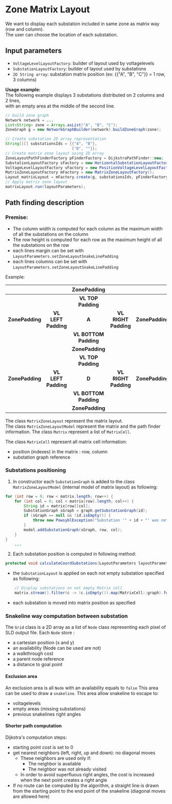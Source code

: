 # Zone Matrix Layout

We want to display each substation included in same zone as matrix way (row and column).<BR>
The user can choose the location of each substation.

## Input parameters

- `VoltageLevelLayoutFactory`: builder of  layout used by voltagelevels<br>
- `SubstationLayoutFactory`: builder of layout used by substations<br>
- `2D String array`: substation matrix position (ex: {{"A", "B", "C"}} = 1 row, 3 columns)<br>

**Usage example:**<BR>
The following example displays 3 substations distributed on 2 columns and 2 lines,<BR>
with an empty area at the middle of the second line.
```java
// build zone graph
Network network = ...
List<String> zone = Arrays.asList("A", "B", "C");
ZoneGraph g = new NetworkGraphBuilder(network).buildZoneGraph(zone);

// Create substation 2D array representation
String[][] substationsIds = {{"A", "B"},
                             {"D", ""}};
// Create matrix zone layout using 2D array
ZoneLayoutPathFinderFactory pFinderFactory = DijkstraPathFinder::new;
SubstationLayoutFactory sFactory = new HorizontalSubstationLayoutFactory();
VoltageLevelLayoutFactory vFactory = new PositionVoltageLevelLayoutFactory();
MatrixZoneLayoutFactory mFactory = new MatrixZoneLayoutFactory();
Layout matrixLayout = mFactory.create(g, substationsIds, pFinderFactory, sFactory, vFactory);
// Apply matrix zone layout
matrixLayout.run(layoutParameters);
```

## Path finding description

### Premise:
- The column width is computed for each column as the maximum width of all the substations on the column
- The row height is computed for each row as the maximum height of all the substations on the row
- each lines margin can be set with `LayoutParameters.setZoneLayoutSnakeLinePadding`
- each lines columns can be set with `LayoutParameters.setZoneLayoutSnakeLinePadding`

Example:

|                 |                     |      ZonePadding      |                      |                 |                     |      ZonePadding      |                      |                 |
|:---------------:|:-------------------:|:---------------------:|:--------------------:|:---------------:|:-------------------:|:---------------------:|:--------------------:|:---------------:|
|                 |                     |  __VL TOP Padding__   |                      |                 |                     |  __VL TOP Padding__   |                      |                 | 
| __ZonePadding__ | __VL LEFT Padding__ |         __A__         | __VL RIGHT Padding__ | __ZonePadding__ | __VL LEFT Padding__ |         __B__         | __VL RIGHT Padding__ | __ZonePadding__ |
|                 |                     | __VL BOTTOM Padding__ |                      |                 |                     | __VL BOTTOM Padding__ |                      |                 | 
|                 |                     |    __ZonePadding__    |                      |                 |                     |    __ZonePadding__    |                      |                 |
|                 |                     |  __VL TOP Padding__   |                      |                 |                     |  __VL TOP Padding__   |                      |                 |
| __ZonePadding__ | __VL LEFT Padding__ |         __D__         | __VL RIGHT Padding__ | __ZonePadding__ | __VL LEFT Padding__ |           _           | __VL RIGHT Padding__ | __ZonePadding__ |
|                 |                     | __VL BOTTOM Padding__ |                      |                 |                     | __VL BOTTOM Padding__ |                      |                 |
|                 |                     |    __ZonePadding__    |                      |                 |                     |    __ZonePadding__    |                      |                 |


The class `MatrixZoneLayout` represent the matrix layout.<BR>
The class `MatrixZoneLayoutModel` represent the matrix and the path finder information.
The class `Matrix` represent a list of `MatrixCell`.

The class `MatrixCell` represent all matrix cell information:
- position (indexes) in the matrix : row, column
- substation graph reference

### Substations positioning
1) In constructor each `SubstationGraph` is added to the class `MatrixZoneLayoutModel` (internal model of matrix layout) as following:
```java
for (int row = 0; row < matrix.length; row++) {
    for (int col = 0; col < matrix[row].length; col++) {
        String id = matrix[row][col];
        SubstationGraph sGraph = graph.getSubstationGraph(id);
        if (sGraph == null && !id.isEmpty()) {
            throw new PowsyblException("Substation '" + id + "' was not found in zone graph '" + getGraph().getId() + "'");
        }
        model.addSubstationGraph(sGraph, row, col);
    }
}
    ...
```
2) Each substation position is computed in following method:
```java
protected void calculateCoordSubstations(LayoutParameters layoutParameters) {
```
- the `SubstationLayout` is applied on each not empty substation specified as following:
```java
    // Display substations on not empty Matrix cell
    matrix.stream().filter(c -> !c.isEmpty()).map(MatrixCell::graph).forEach(graph -> layoutBySubstation.get(graph).run(layoutParameters));
 ```
- each substation is moved into matrix position as specified

### Snakeline way computation between substation

The `Grid` class is a 2D array as a list of `Node` class representing each pixel of SLD output file.
Each `Node` store :
* a cartesian position (x and y)
* an availability (Node can be used are not)
* a walkthrough cost
* a parent node reference
* a distance to goal point

#### Exclusion area
An exclusion area is all `Node` with an availability equals to `false`
This area can be used to draw a `snakeline`.
This area allow snakeline to escape to:
- voltagelevels
- empty areas (missing substations)
- previous snakelines right angles

#### Shorter path computation
Dijkstra's computation steps:
* starting point cost is set to 0
* get nearest neighbors (left, right, up and down): no diagonal moves
  * These neighbors are used only if:
    * The neighbor is available
    * The neighbor was not already visited
  * In order to avoid superfluous right angles, the cost is increased when the next point creates a right angle
* If no route can be computed by the algorithm, a straight line is drawn from the starting point to the end point of the snakeline (diagonal moves are allowed here)
